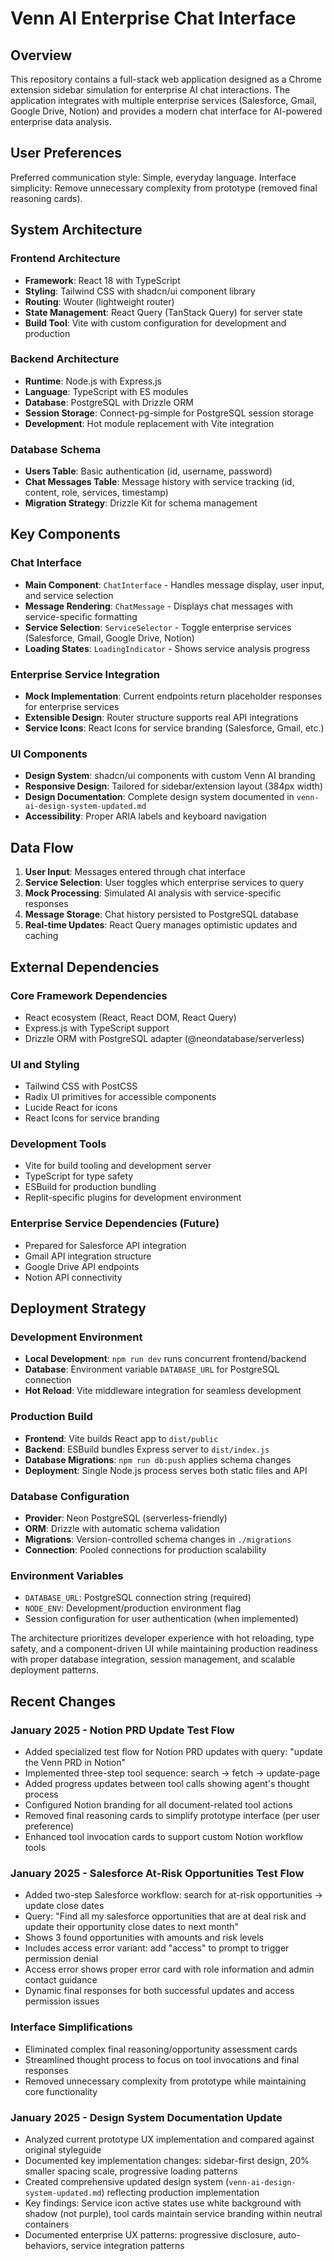 # Venn AI Enterprise Chat Interface

## Overview

This repository contains a full-stack web application designed as a Chrome extension sidebar simulation for enterprise AI chat interactions. The application integrates with multiple enterprise services (Salesforce, Gmail, Google Drive, Notion) and provides a modern chat interface for AI-powered enterprise data analysis.

## User Preferences

Preferred communication style: Simple, everyday language.
Interface simplicity: Remove unnecessary complexity from prototype (removed final reasoning cards).

## System Architecture

### Frontend Architecture
- **Framework**: React 18 with TypeScript
- **Styling**: Tailwind CSS with shadcn/ui component library
- **Routing**: Wouter (lightweight router)
- **State Management**: React Query (TanStack Query) for server state
- **Build Tool**: Vite with custom configuration for development and production

### Backend Architecture
- **Runtime**: Node.js with Express.js
- **Language**: TypeScript with ES modules
- **Database**: PostgreSQL with Drizzle ORM
- **Session Storage**: Connect-pg-simple for PostgreSQL session storage
- **Development**: Hot module replacement with Vite integration

### Database Schema
- **Users Table**: Basic authentication (id, username, password)
- **Chat Messages Table**: Message history with service tracking (id, content, role, services, timestamp)
- **Migration Strategy**: Drizzle Kit for schema management

## Key Components

### Chat Interface
- **Main Component**: `ChatInterface` - Handles message display, user input, and service selection
- **Message Rendering**: `ChatMessage` - Displays chat messages with service-specific formatting
- **Service Selection**: `ServiceSelector` - Toggle enterprise services (Salesforce, Gmail, Google Drive, Notion)
- **Loading States**: `LoadingIndicator` - Shows service analysis progress

### Enterprise Service Integration
- **Mock Implementation**: Current endpoints return placeholder responses for enterprise services
- **Extensible Design**: Router structure supports real API integrations
- **Service Icons**: React Icons for service branding (Salesforce, Gmail, etc.)

### UI Components
- **Design System**: shadcn/ui components with custom Venn AI branding
- **Responsive Design**: Tailored for sidebar/extension layout (384px width)
- **Design Documentation**: Complete design system documented in `venn-ai-design-system-updated.md`
- **Accessibility**: Proper ARIA labels and keyboard navigation

## Data Flow

1. **User Input**: Messages entered through chat interface
2. **Service Selection**: User toggles which enterprise services to query
3. **Mock Processing**: Simulated AI analysis with service-specific responses
4. **Message Storage**: Chat history persisted to PostgreSQL database
5. **Real-time Updates**: React Query manages optimistic updates and caching

## External Dependencies

### Core Framework Dependencies
- React ecosystem (React, React DOM, React Query)
- Express.js with TypeScript support
- Drizzle ORM with PostgreSQL adapter (@neondatabase/serverless)

### UI and Styling
- Tailwind CSS with PostCSS
- Radix UI primitives for accessible components
- Lucide React for icons
- React Icons for service branding

### Development Tools
- Vite for build tooling and development server
- TypeScript for type safety
- ESBuild for production bundling
- Replit-specific plugins for development environment

### Enterprise Service Dependencies (Future)
- Prepared for Salesforce API integration
- Gmail API integration structure
- Google Drive API endpoints
- Notion API connectivity

## Deployment Strategy

### Development Environment
- **Local Development**: `npm run dev` runs concurrent frontend/backend
- **Database**: Environment variable `DATABASE_URL` for PostgreSQL connection
- **Hot Reload**: Vite middleware integration for seamless development

### Production Build
- **Frontend**: Vite builds React app to `dist/public`
- **Backend**: ESBuild bundles Express server to `dist/index.js`
- **Database Migrations**: `npm run db:push` applies schema changes
- **Deployment**: Single Node.js process serves both static files and API

### Database Configuration
- **Provider**: Neon PostgreSQL (serverless-friendly)
- **ORM**: Drizzle with automatic schema validation
- **Migrations**: Version-controlled schema changes in `./migrations`
- **Connection**: Pooled connections for production scalability

### Environment Variables
- `DATABASE_URL`: PostgreSQL connection string (required)
- `NODE_ENV`: Development/production environment flag
- Session configuration for user authentication (when implemented)

The architecture prioritizes developer experience with hot reloading, type safety, and a component-driven UI while maintaining production readiness with proper database integration, session management, and scalable deployment patterns.

## Recent Changes

### January 2025 - Notion PRD Update Test Flow
- Added specialized test flow for Notion PRD updates with query: "update the Venn PRD in Notion"
- Implemented three-step tool sequence: search → fetch → update-page
- Added progress updates between tool calls showing agent's thought process
- Configured Notion branding for all document-related tool actions
- Removed final reasoning cards to simplify prototype interface (per user preference)
- Enhanced tool invocation cards to support custom Notion workflow tools

### January 2025 - Salesforce At-Risk Opportunities Test Flow
- Added two-step Salesforce workflow: search for at-risk opportunities → update close dates
- Query: "Find all my salesforce opportunities that are at deal risk and update their opportunity close dates to next month"
- Shows 3 found opportunities with amounts and risk levels
- Includes access error variant: add "access" to prompt to trigger permission denial
- Access error shows proper error card with role information and admin contact guidance
- Dynamic final responses for both successful updates and access permission issues

### Interface Simplifications
- Eliminated complex final reasoning/opportunity assessment cards
- Streamlined thought process to focus on tool invocations and final responses
- Removed unnecessary complexity from prototype while maintaining core functionality

### January 2025 - Design System Documentation Update
- Analyzed current prototype UX implementation and compared against original styleguide
- Documented key implementation changes: sidebar-first design, 20% smaller spacing scale, progressive loading patterns
- Created comprehensive updated design system (`venn-ai-design-system-updated.md`) reflecting production implementation
- Key findings: Service icon active states use white background with shadow (not purple), tool cards maintain service branding within neutral containers
- Documented enterprise UX patterns: progressive disclosure, auto-behaviors, service integration patterns